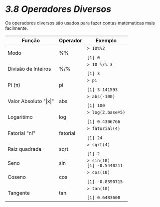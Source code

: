 <h1><b><i>3.8 Operadores Diversos</i></b></h1>

<p>Os operadores diversos são usados para fazer contas matématicas mais facilmente.</p>

<table align="Center">
    <thead>
        <th>Função</th>
        <th>Operador</th>
        <th>Exemplo</th>
    </thead>
    <tbody>
        <tr>
            <td>Modo</td>
            <td>%%</td>
            <td>
                <code>> 10%%2<p></p>[1] 0</code>    
            </td>
        </tr>
        <tr>
            <td>Divisão de Inteiros</td>
            <td>%/%</td>
            <td>
                <code>> 10 %/% 3<p></p>[1] 3</code>    
            </td>
        </tr>
        <tr>
            <td> Pi (π) </td>
            <td>pi</td>
            <td>
                <code>> pi<p></p>[1] 3.141593</code>    
            </td>
        </tr>
        <tr>
            <td>Valor Absoluto "|x|"</td>
            <td>abs</td>
            <td>
                <code>> abs(-100)<p></p>[1] 100</code>    
            </td>
        </tr>
        <tr>
            <td>Logaritimo</td>
            <td>log</td>
            <td>
                <code>> log(2,base=5)<p></p>[1] 0.4306766</code>    
            </td>
        </tr>
        <tr>
            <td>Fatorial "n!"</td>
            <td>fatorial</td>
            <td>
                <code>> fatorial(4)<p></p>[1] 24</code>    
            </td>
        </tr>
        <tr>
            <td>Raiz quadrada</td>
            <td>sqrt</td>
            <td>
                <code>> sqrt(4)<p></p>[1] 2</code>    
            </td>
        </tr>
        <tr>
            <td>Seno</td>
            <td>sin</td>
            <td>
                <code>> sin(10)<br>[1] -0.5440211</code>    
            </td>
        </tr>
        <tr>
            <td>Coseno</td>
            <td>cos</td>
            <td>
                <code>> cos(10)<p></p>[1] -0.8390715</code>    
            </td>
        </tr>
        <tr>
            <td>Tangente</td>
            <td>tan</td>
            <td>
                <code>> tan(10)<p></p>[1] 0.6483608</code>    
            </td>
        </tr>
    </tbody>
</table>